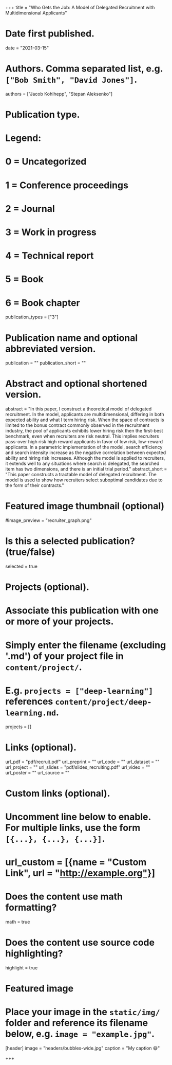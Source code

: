 +++
title = "Who Gets the Job: A Model of Delegated Recruitment with Multidimensional Applicants"

# Date first published.
date = "2021-03-15"

# Authors. Comma separated list, e.g. `["Bob Smith", "David Jones"]`.
authors = ["Jacob Kohlhepp", "Stepan Aleksenko"]

# Publication type.
# Legend:
# 0 = Uncategorized
# 1 = Conference proceedings
# 2 = Journal
# 3 = Work in progress
# 4 = Technical report
# 5 = Book
# 6 = Book chapter
publication_types = ["3"]

# Publication name and optional abbreviated version.
publication = ""
publication_short = ""

# Abstract and optional shortened version.
abstract = "In this paper, I construct a theoretical model of delegated recruitment. In the model, applicants are multidimensional, differing in both expected ability and what I term hiring risk. When the space of contracts is limited to the bonus contract commonly observed in the recruitment industry, the pool of applicants exhibits lower hiring risk then the first-best benchmark, even when recruiters are risk neutral. This implies recruiters pass-over high risk high reward applicants in favor of low risk, low-reward applicants. In a parametric implementation of the model, search efficiency and search intensity increase as the negative correlation between expected ability and hiring risk increases. Although the model is applied to recruiters, it extends well to any situations where search is delegated, the searched item has two dimensions, and there is an initial trial period."
abstract_short = "This paper constructs a tractable model of delegated recruitment. The model is used to show how recruiters select suboptimal candidates due to the form of their contracts."

# Featured image thumbnail (optional)
#image_preview = "recruiter_graph.png"

# Is this a selected publication? (true/false)
selected = true

# Projects (optional).
#   Associate this publication with one or more of your projects.
#   Simply enter the filename (excluding '.md') of your project file in `content/project/`.
#   E.g. `projects = ["deep-learning"]` references `content/project/deep-learning.md`.
projects = []

# Links (optional).

url_pdf = "pdf/recruit.pdf"
url_preprint = ""
url_code = ""
url_dataset = ""
url_project = ""
url_slides = "pdf/slides_recruiting.pdf"
url_video = ""
url_poster = ""
url_source = ""

# Custom links (optional).
#   Uncomment line below to enable. For multiple links, use the form `[{...}, {...}, {...}]`.
# url_custom = [{name = "Custom Link", url = "http://example.org"}]

# Does the content use math formatting?
math = true

# Does the content use source code highlighting?
highlight = true

# Featured image
# Place your image in the `static/img/` folder and reference its filename below, e.g. `image = "example.jpg"`.
[header]
image = "headers/bubbles-wide.jpg"
caption = "My caption 😄"

+++
